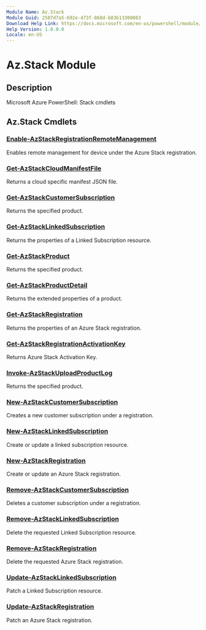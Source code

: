 ```yaml
---
Module Name: Az.Stack
Module Guid: 2507d7a5-692e-473f-868d-b83b13300083
Download Help Link: https://docs.microsoft.com/en-us/powershell/module/az.stack
Help Version: 1.0.0.0
Locale: en-US
---
```


# Az.Stack Module
## Description
Microsoft Azure PowerShell: Stack cmdlets

## Az.Stack Cmdlets
### [Enable-AzStackRegistrationRemoteManagement](Enable-AzStackRegistrationRemoteManagement.md)
Enables remote management for device under the Azure Stack registration.

### [Get-AzStackCloudManifestFile](Get-AzStackCloudManifestFile.md)
Returns a cloud specific manifest JSON file.

### [Get-AzStackCustomerSubscription](Get-AzStackCustomerSubscription.md)
Returns the specified product.

### [Get-AzStackLinkedSubscription](Get-AzStackLinkedSubscription.md)
Returns the properties of a Linked Subscription resource.

### [Get-AzStackProduct](Get-AzStackProduct.md)
Returns the specified product.

### [Get-AzStackProductDetail](Get-AzStackProductDetail.md)
Returns the extended properties of a product.

### [Get-AzStackRegistration](Get-AzStackRegistration.md)
Returns the properties of an Azure Stack registration.

### [Get-AzStackRegistrationActivationKey](Get-AzStackRegistrationActivationKey.md)
Returns Azure Stack Activation Key.

### [Invoke-AzStackUploadProductLog](Invoke-AzStackUploadProductLog.md)
Returns the specified product.

### [New-AzStackCustomerSubscription](New-AzStackCustomerSubscription.md)
Creates a new customer subscription under a registration.

### [New-AzStackLinkedSubscription](New-AzStackLinkedSubscription.md)
Create or update a linked subscription resource.

### [New-AzStackRegistration](New-AzStackRegistration.md)
Create or update an Azure Stack registration.

### [Remove-AzStackCustomerSubscription](Remove-AzStackCustomerSubscription.md)
Deletes a customer subscription under a registration.

### [Remove-AzStackLinkedSubscription](Remove-AzStackLinkedSubscription.md)
Delete the requested Linked Subscription resource.

### [Remove-AzStackRegistration](Remove-AzStackRegistration.md)
Delete the requested Azure Stack registration.

### [Update-AzStackLinkedSubscription](Update-AzStackLinkedSubscription.md)
Patch a Linked Subscription resource.

### [Update-AzStackRegistration](Update-AzStackRegistration.md)
Patch an Azure Stack registration.

